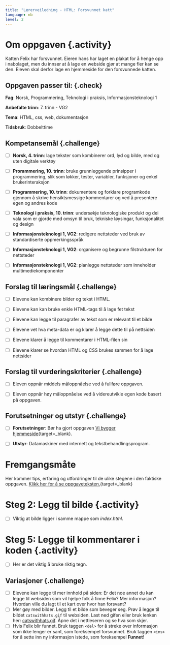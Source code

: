 ```yaml
---
title: "Lærerveiledning - HTML: Forsvunnet katt"
language: nb
level: 2
---
```


# Om oppgaven {.activity}
Katten Felix har forsvunnet. Eieren hans har laget en plakat for å henge opp i nabolaget, men du innser at å lage en webside gjør at mange fler kan se den. Eleven skal derfor lage en hjemmeside for den forsvunnede katten.

## Oppgaven passer til: {.check}
 __Fag__: Norsk, Programmering, Teknologi i praksis, Informasjonsteknologi 1

__Anbefalte trinn__: 7. trinn - VG2

__Tema__: HTML, css, web, dokumentasjon

__Tidsbruk__: Dobbelttime


## Kompetansemål {.challenge}

- [ ]  __Norsk, 4. trinn__: lage tekster som kombinerer ord, lyd og bilde, med og uten digitale verktøy
- [ ] __Prorammering, 10. trinn__: bruke grunnleggende prinsipper i programmering, slik som løkker, tester, variabler, funksjoner og enkel brukerinteraksjon
- [ ] __Programmering, 10. trinn__: dokumentere og forklare programkode gjennom å skrive hensiktsmessige kommentarer og ved å presentere egen og andres kode
- [ ] __Teknologi i praksis, 10. trinn__: undersøkje teknologiske produkt og dei vala som er gjorde med omsyn til bruk, tekniske løysingar, funksjonalitet og design

- [ ] __Informasjonsteknologi 1, VG2__: redigere nettsteder ved bruk av standardiserte oppmerkingsspråk
- [ ] __Informasjonsteknologi 1, VG2__: organisere og begrunne filstrukturen for nettsteder
- [ ] __Informasjonsteknologi 1, VG2__: planlegge nettsteder som inneholder multimediekomponenter

## Forslag til læringsmål {.challenge}

- [ ] Elevene kan kombinere bilder og tekst i HTML.
- [ ] Elevene kan kan bruke enkle HTML-tags til å lage fet tekst
- [ ] Elevene kan legge til paragrafer av tekst som er relevant til et bilde
- [ ] Elevene vet hva meta-data er og klarer å legge dette til på nettsiden
- [ ] Elevene klarer å legge til kommentarer i HTML-filen sin
- [ ] Elevene klarer se hvordan HTML og CSS brukes sammen for å lage nettsider


## Forslag til vurderingskriterier {.challenge}

- [ ] Eleven oppnår middels måloppnåelse ved å fullføre oppgaven.
- [ ] Eleven oppnår høy måloppnåelse ved å videreutvikle egen kode basert på oppgaven.



## Forutsetninger og utstyr {.challenge}
- [ ]  __Forutsetninger__: Bør ha gjort oppgaven [Vi bygger hjemmeside](../en_hjemmeside/en_hjemmeside.html){target=_blank}.

- [ ]  __Utstyr__: Datamaskiner med internett og tekstbehandlingsprogram.



# Fremgangsmåte
Her kommer tips, erfaring og utfordringer til de ulike stegene i den faktiske oppgaven. [Klikk her for å se oppgaveteksten.](../forsvunnet_katt/forsvunnet_katt.html){target=_blank}

# Steg 2: Legg til bilde {.activity}
- [ ] Viktig at bilde ligger i samme mappe som _index.html_.

# Steg 5: Legge til kommentarer i koden {.activity}
- [ ]  Her er det viktig å bruke riktig tegn.


## Variasjoner {.challenge}
- [ ]  Elevene kan legge til mer innhold på siden: Er det noe annet du kan legge til websiden som vil hjelpe folk å finne Felix? Mer informasjon? Hvordan ville du lagt til et kart over hvor han forsvant?
- [ ] Mer gøy med bilder. Legg til et bilde som beveger seg. Prøv å legge til bildet `catswithhats.gif` til websiden. Last ned gifen eller bruk lenken her: [catswithhats.gif](../forsvunnet_katt/ressurser/catswithhats.gif). Åpne det i nettleseren og se hva som skjer.
- [ ] Hvis Felix blir funnet. Bruk taggen `<del>` for å streke over informasjon som ikke lenger er sant, som foreksempel forsvunnet. Bruk taggen `<ins>` for å sette inn ny informasjon istede, som foreksempel __Funnet__!
